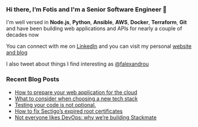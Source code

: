 ### Hi there, I’m Fotis and I'm a Senior Software Engineer 👋

I'm well versed in **Node.js**, **Python**, **Ansible**, **AWS**, **Docker**, **Terraform**, **Git** and have been building web applications and APIs for nearly a couple of decades now

You can connect with me on [LinkedIn](https://www.linkedin.com/in/falexandrou) and you can visit my personal [website and blog](https://www.falexandrou.com/)

I also tweet about things I find interesting as [@falexandrou](https://twitter.com/falexandrou)
### Recent Blog Posts

  * [How to prepare your web application for the cloud](https://www.falexandrou.com/2021/02/06/how-to-prepare-your-web-application-for-the-cloud/)
  * [What to consider when choosing a new tech stack](https://www.falexandrou.com/2021/01/26/choosing-the-stack-for-a-new-project/)
  * [Testing your code is not optional.](https://www.falexandrou.com/2020/12/20/testing-your-code/)
  * [How to fix Sectigo’s expired root certificates](https://www.falexandrou.com/2020/05/30/sectigo-expired-root-certificates/)
  * [Not everyone likes DevOps: why we’re building Stackmate](https://www.falexandrou.com/2019/06/20/stackmate-automated-deployments/)
